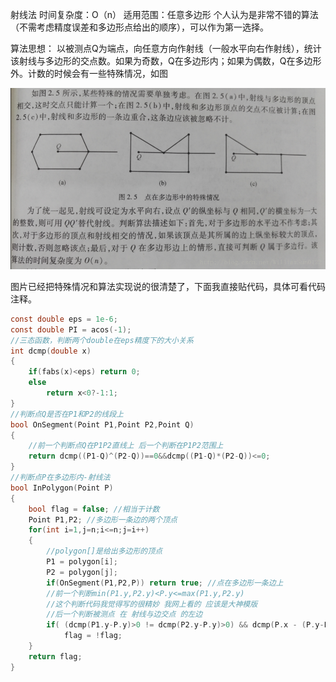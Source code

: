 射线法
时间复杂度：O（n） 适用范围：任意多边形
个人认为是非常不错的算法（不需考虑精度误差和多边形点给出的顺序），可以作为第一选择。

算法思想：
以被测点Q为端点，向任意方向作射线（一般水平向右作射线），统计该射线与多边形的交点数。如果为奇数，Q在多边形内；如果为偶数，Q在多边形外。计数的时候会有一些特殊情况，如图

![img](image/SouthEast-163996999940638.png)


图片已经把特殊情况和算法实现说的很清楚了，下面我直接贴代码，具体可看代码注释。

```c
const double eps = 1e-6;
const double PI = acos(-1);
//三态函数，判断两个double在eps精度下的大小关系
int dcmp(double x)
{
    if(fabs(x)<eps) return 0;
    else
        return x<0?-1:1;
}
//判断点Q是否在P1和P2的线段上
bool OnSegment(Point P1,Point P2,Point Q)
{
    //前一个判断点Q在P1P2直线上 后一个判断在P1P2范围上
    return dcmp((P1-Q)^(P2-Q))==0&&dcmp((P1-Q)*(P2-Q))<=0;
}
//判断点P在多边形内-射线法
bool InPolygon(Point P)
{
    bool flag = false; //相当于计数
    Point P1,P2; //多边形一条边的两个顶点
    for(int i=1,j=n;i<=n;j=i++)
    {
        //polygon[]是给出多边形的顶点
        P1 = polygon[i];
        P2 = polygon[j];
        if(OnSegment(P1,P2,P)) return true; //点在多边形一条边上
        //前一个判断min(P1.y,P2.y)<P.y<=max(P1.y,P2.y)
        //这个判断代码我觉得写的很精妙 我网上看的 应该是大神模版
        //后一个判断被测点 在 射线与边交点 的左边
        if( (dcmp(P1.y-P.y)>0 != dcmp(P2.y-P.y)>0) && dcmp(P.x - (P.y-P1.y)*(P1.x-P2.x)/(P1.y-P2.y)-P1.x)<0)
            flag = !flag;
    }
    return flag;
}

```

